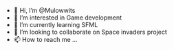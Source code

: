 - 👋 Hi, I’m @Mulowwits
- 👀 I’m interested in Game development
- 🌱 I’m currently learning SFML
- 💞️ I’m looking to collaborate on Space invaders project
- 📫 How to reach me ...

<!---
Mulowwits/Mulowwits is a ✨ special ✨ repository because its `README.md` (this file) appears on your GitHub profile.
You can click the Preview link to take a look at your changes.
--->
